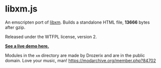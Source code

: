 libxm.js
========

An emscripten port of [libxm](https://github.com/Artefact2/libxm). Builds a
standalone HTML file, **13666** bytes after gzip.

Released under the WTFPL license, version 2.

**[See a live demo here.](https://artefact2.github.io/libxm.js/)**

Modules in the `xm` directory are made by Drozerix and are in the
public domain. Love your music, man!
<https://modarchive.org/member.php?84702>
